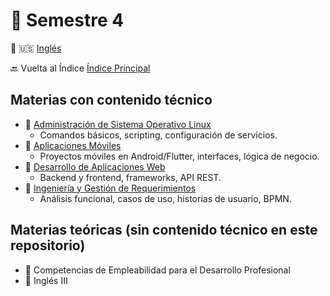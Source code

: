 # 📘 Semestre 4

🔄 🇺🇸 [Inglés](README.md)

🔙 Vuelta al Índice [Índice Principal](../README.es.md)

## Materias con contenido técnico

- 📁 [Administración de Sistema Operativo Linux](./linux)
  - Comandos básicos, scripting, configuración de servicios.
- 📁 [Aplicaciones Móviles](./aplicaciones-moviles)
  - Proyectos móviles en Android/Flutter, interfaces, lógica de negocio.
- 📁 [Desarrollo de Aplicaciones Web](./desarrollo-web)
  - Backend y frontend, frameworks, API REST.
- 📁 [Ingeniería y Gestión de Requerimientos](./gestion-requerimientos)
  - Análisis funcional, casos de uso, historias de usuario, BPMN.

## Materias teóricas (sin contenido técnico en este repositorio)

- 🧠 Competencias de Empleabilidad para el Desarrollo Profesional
- 🧠 Inglés III
